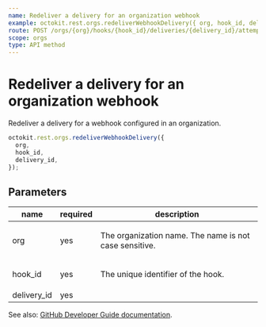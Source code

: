 ```yaml
---
name: Redeliver a delivery for an organization webhook
example: octokit.rest.orgs.redeliverWebhookDelivery({ org, hook_id, delivery_id })
route: POST /orgs/{org}/hooks/{hook_id}/deliveries/{delivery_id}/attempts
scope: orgs
type: API method
---
```


# Redeliver a delivery for an organization webhook

Redeliver a delivery for a webhook configured in an organization.

```js
octokit.rest.orgs.redeliverWebhookDelivery({
  org,
  hook_id,
  delivery_id,
});
```

## Parameters

<table>
  <thead>
    <tr>
      <th>name</th>
      <th>required</th>
      <th>description</th>
    </tr>
  </thead>
  <tbody>
    <tr><td>org</td><td>yes</td><td>

The organization name. The name is not case sensitive.

</td></tr>
<tr><td>hook_id</td><td>yes</td><td>

The unique identifier of the hook.

</td></tr>
<tr><td>delivery_id</td><td>yes</td><td>

</td></tr>
  </tbody>
</table>

See also: [GitHub Developer Guide documentation](https://docs.github.com/enterprise-cloud@latest//rest/reference/orgs#redeliver-a-delivery-for-an-organization-webhook).
